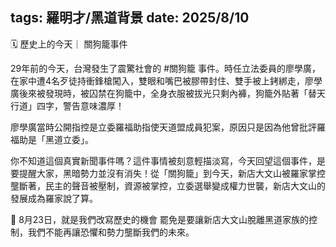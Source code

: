 tags: 羅明才/黑道背景
date: 2025/8/10
---
🗓 歷史上的今天｜ 關狗籠事件

29年前的今天，台灣發生了震驚社會的 #關狗籠 事件。時任立法委員的廖學廣，在家中遭4名歹徒持衝鋒槍闖入，雙眼和嘴巴被膠帶封住、雙手被上銬綁走，廖學廣後來被發現時，被囚禁在狗籠中，全身衣服被拔光只剩內褲，狗籠外貼著「替天行道」四字，警告意味濃厚！

廖學廣當時公開指控是立委羅福助指使天道盟成員犯案，原因只是因為他曾批評羅福助是「黑道立委」。

你不知道這個真實新聞事件嗎？這件事情被刻意輕描淡寫，今天回望這個事件，是要提醒大家，黑暗勢力並沒有消失！從「關狗籠」到今天，新店大文山被羅家掌控壟斷著，民主的聲音被壓制，資源被掌控，立委選舉變成權力世襲，新店大文山的發展成為羅家說了算。

📢 8月23日，就是我們改寫歷史的機會
罷免是要讓新店大文山脫離黑道家族的控制，我們不能再讓恐懼和勢力壟斷我們的未來。
